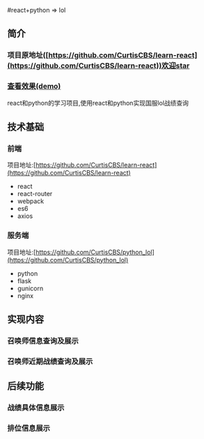 #react+python => lol

## 简介
### 项目原地址([https://github.com/CurtisCBS/learn-react](https://github.com/CurtisCBS/learn-react))欢迎star

### [查看效果(demo)](sucks.life)

react和python的学习项目,使用react和python实现国服lol战绩查询

## 技术基础

### 前端 
项目地址:[https://github.com/CurtisCBS/learn-react](https://github.com/CurtisCBS/learn-react)

* 	react
*  react-router
*  webpack
*  es6
*  axios

### 服务端
项目地址:[https://github.com/CurtisCBS/python_lol](https://github.com/CurtisCBS/python_lol)

*  python
*  flask
*  gunicorn
*  nginx

## 实现内容

### 召唤师信息查询及展示

### 召唤师近期战绩查询及展示

## 后续功能

### 战绩具体信息展示
### 排位信息展示